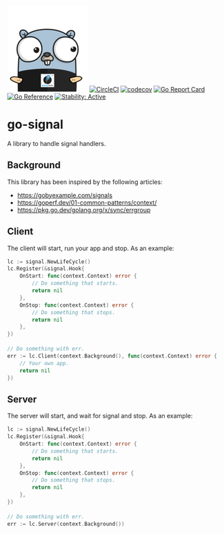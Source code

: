 ![Gopher](assets/gopher.png)
[![CircleCI](https://circleci.com/gh/alexfalkowski/go-signal.svg?style=shield)](https://circleci.com/gh/alexfalkowski/go-signal)
[![codecov](https://codecov.io/gh/alexfalkowski/go-signal/graph/badge.svg?token=Q7B3VZYL9K)](https://codecov.io/gh/alexfalkowski/go-signal)
[![Go Report Card](https://goreportcard.com/badge/github.com/alexfalkowski/go-signal)](https://goreportcard.com/report/github.com/alexfalkowski/go-signal)
[![Go Reference](https://pkg.go.dev/badge/github.com/alexfalkowski/go-signal.svg)](https://pkg.go.dev/github.com/alexfalkowski/go-signal)
[![Stability: Active](https://masterminds.github.io/stability/active.svg)](https://masterminds.github.io/stability/active.html)

# go-signal

A library to handle signal handlers.

## Background

This library has been inspired by the following articles:

- <https://gobyexample.com/signals>
- <https://goperf.dev/01-common-patterns/context/>
- <https://pkg.go.dev/golang.org/x/sync/errgroup>

## Client

The client will start, run your app and stop. As an example:

```go
lc := signal.NewLifeCycle()
lc.Register(&signal.Hook{
    OnStart: func(context.Context) error {
        // Do something that starts.
        return nil
    },
    OnStop: func(context.Context) error {
        // Do something that stops.
        return nil
    },
})

// Do something with err.
err := lc.Client(context.Background(), func(context.Context) error {
    // Your own app.
    return nil
})
```

## Server

The server will start, and wait for signal and stop. As an example:

```go
lc := signal.NewLifeCycle()
lc.Register(&signal.Hook{
    OnStart: func(context.Context) error {
        // Do something that starts.
        return nil
    },
    OnStop: func(context.Context) error {
        // Do something that stops.
        return nil
    },
})

// Do something with err.
err := lc.Server(context.Background())
```
